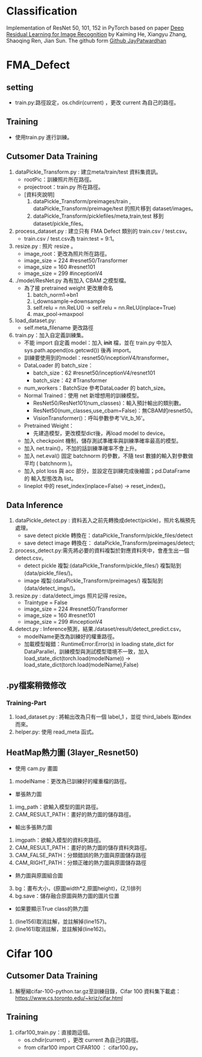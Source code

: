﻿# Classification
Implementation of ResNet 50, 101, 152 in PyTorch based on paper [Deep Residual Learning for Image Recognition] by Kaiming He, Xiangyu Zhang, Shaoqing Ren, Jian Sun. 
The github form [Github JayPatwardhan]

# FMA_Defect

## setting
- train.py:路徑設定，os.chdir(current) ，更改 current 為自己的路徑。

## Training 
- 使用train.py 進行訓練。

## Cutsomer Data Training 
1. dataPickle_Transform.py : 建立meta/train/test 資料集資訊。
    - rootPic：訓練照片所在路徑。
    - projectroot：train.py 所在路徑。
    - [資料夾說明]
        1. dataPickle_Transform/preimages/train , dataPickle_Transform/preimage/test 的照片移到 dataset/images。
        2. dataPickle_Transform/picklefiles/meta,train,test 移到dataset/pickle_files。
2. process_dataset.py : 建立只有 FMA Defect 類別的 train.csv /  test.csv。
    - train.csv /  test.csv為 train:test = 9:1。
3. resize.py : 照片 resize 。
    - image_root：更改為照片所在路徑。
    - image_size = 224 #resnet50/Transformer
    - image_size = 160 #resnet101
    - image_size = 299 #inceptionV4
4. ./model/ResNet.py 為有加入 CBAM 之模型檔。
    - 為了接 pretrained weight 更改層命名 
        1. batch_norm1->bn1
        2. i_downsample->downsample
        3. self.relu = nn.ReLU() -> self.relu = nn.ReLU(inplace=True)
        4. max_pool->maxpool
5. load_dataset.py:
    - self.meta_filename 更改路徑
6. train.py：加入自定義訓練集。
    - 不能 import 自定義 model：加入 __init__ 檔，並在 train.py 中加入 sys.path.append(os.getcwd()) 後再 import。
    - 訓練要使用到的model：resnet50/inceptionV4/transformer。
    - DataLoader 的 batch_size：
        - batch_size：62 #resnet50/inceptionV4/resnet101
        - batch_size：42 #Transformer
    - num_workers：BatchSize 參考DataLoader 的 batch_size。
    - Normal Trained：使用 net 新增想用的訓練模型。
        - ResNet50/ResNet101(num_classes)：輸入預計輸出的類別數。
        - ResNet50(num_classes,use_cbam=False)：無CBAM的resnet50。
        - VisionTransformer()：呼叫參數參考'Vit_b_16'。
    - Pretrained Weight：
        - 先建造模型，更改模型dict後，再load model to device。
    - 加入 checkpoint 機制，儲存測試準確率與訓練準確率最高的模型。
    - 加入 net.train()，不加的話訓練準確率不會上升。
    - 加入 net.eval() 固定 batchnorm 的參數，不隨 test 數據的輸入對參數做平均 ( batchnorm )。
    - 加入 plot loss 與 acc 部分，並設定在訓練完成後繪圖；pd.DataFrame 的 輸入型態改為 list。
    - lineplot 中的 reset_index(inplace=False) -> reset_index()。

## Data Inference
1. dataPickle_detect.py : 資料丟入之前先轉換成detect(pickle)，照片名稱預先處理。
    - save detect pickle 轉換在：dataPickle_Transform/pickle_files/detect
    - save detect image 轉換在： dataPickle_Transform/preimages/detect;
2. process_detect.py:需先將必要的資料複製於對應資料夾中，會產生出一個detect.csv。
    - detect pickle 複製:(dataPickle_Transform/pickle_files/) 複製貼到 (data/pickle_files/)。
    - image 複製:(dataPickle_Transform/preimages/) 複製貼到 (data/detect_imgs/)。
3. resize.py : data/detect_imgs 照片記得 resize。
    - Traintype = False
    - image_size = 224 #resnet50/Transformer
    - image_size = 160 #resnet101
    - image_size = 299 #inceptionV4
4. detect.py :  Inference預測，結果./dataset/result/detect_predict.csv。
    - modelName更改為訓練好的權重路徑。
    - 加載模型報錯：RuntimeError:Error(s) in loading state_dict for DataParallel，訓練模型與測試模型環境不一致，加入 load_state_dict(torch.load(modelName)) -> load_state_dict(torch.load(modelName),False)

## .py檔案稍微修改
### Training-Part
1. load_dataset.py : 將輸出改為只有一個 label_1 ，並從 third_labels 取index 而來。
2. helper.py: 使用 read_meta 函式。

## HeatMap熱力圖 (3layer_Resnet50)
- 使用 cam.py 畫圖
1. modelName：更改為已訓練好的權重檔的路徑。
- 單張熱力圖
1. img_path：欲輸入模型的圖片路徑。
2. CAM_RESULT_PATH：畫好的熱力圖的儲存路徑。
- 輸出多張熱力圖
1. imgpath：欲輸入模型的資料夾路徑。
2. CAM_RESULT_PATH：畫好的熱力圖的儲存資料夾路徑。
3. CAM_FALSE_PATH：分類錯誤的熱力圖與原圖儲存路徑
4. CAM_RIGHT_PATH：分類正確的熱力圖與原圖儲存路徑
- 熱力圖與原圖組合圖
3. bg：畫布大小，(原圖width*2,原圖height)，(2,1)排列
4. bg.save：儲存融合原圖與熱力圖的圖片位置
- 如果要顯示True class的熱力圖
1. (line156)取消註解，並註解掉(line157)。
2. (line161)取消註解，並註解掉(line162)。

# Cifar 100

## Cutsomer Data Training
1. 解壓縮cifar-100-python.tar.gz至訓練目錄，Cifar 100 資料集下載處：
https://www.cs.toronto.edu/~kriz/cifar.html

## Training
1. cifar100_train.py：直接跑這個。
    - os.chdir(current) ，更改 current 為自己的路徑。
    - from cifar100 import CIFAR100 ： cifar100.py。

[Deep Residual Learning for Image Recognition]: https://arxiv.org/pdf/1512.03385.pdf "Deep Residual Learning for Image Recognition"
[Github JayPatwardhan]: https://github.com/JayPatwardhan/ResNet-PyTorch/tree/master "Github - JayPatwardhan"

